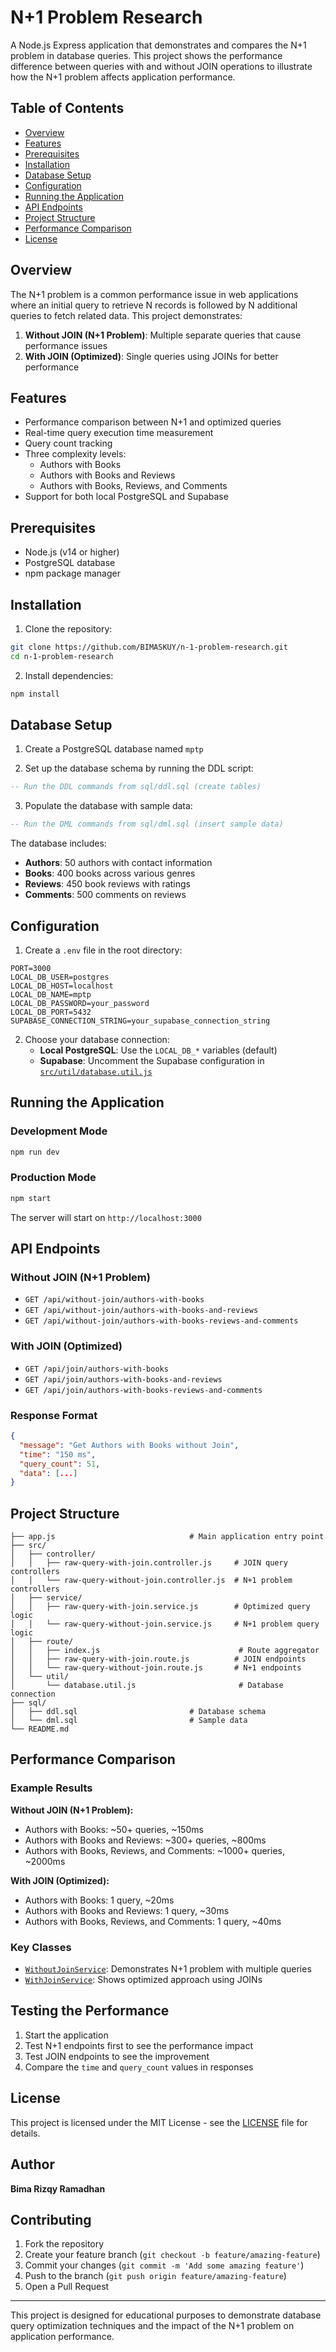 # N+1 Problem Research

A Node.js Express application that demonstrates and compares the N+1 problem in database queries. This project shows the performance difference between queries with and without JOIN operations to illustrate how the N+1 problem affects application performance.

## Table of Contents

- [Overview](#overview)
- [Features](#features)
- [Prerequisites](#prerequisites)
- [Installation](#installation)
- [Database Setup](#database-setup)
- [Configuration](#configuration)
- [Running the Application](#running-the-application)
- [API Endpoints](#api-endpoints)
- [Project Structure](#project-structure)
- [Performance Comparison](#performance-comparison)
- [License](#license)

## Overview

The N+1 problem is a common performance issue in web applications where an initial query to retrieve N records is followed by N additional queries to fetch related data. This project demonstrates:

1. **Without JOIN (N+1 Problem)**: Multiple separate queries that cause performance issues
2. **With JOIN (Optimized)**: Single queries using JOINs for better performance

## Features

- Performance comparison between N+1 and optimized queries
- Real-time query execution time measurement
- Query count tracking
- Three complexity levels:
  - Authors with Books
  - Authors with Books and Reviews
  - Authors with Books, Reviews, and Comments
- Support for both local PostgreSQL and Supabase

## Prerequisites

- Node.js (v14 or higher)
- PostgreSQL database
- npm package manager

## Installation

1. Clone the repository:
```bash
git clone https://github.com/BIMASKUY/n-1-problem-research.git
cd n-1-problem-research
```

2. Install dependencies:
```bash
npm install
```

## Database Setup

1. Create a PostgreSQL database named `mptp`

2. Set up the database schema by running the DDL script:
```sql
-- Run the DDL commands from sql/ddl.sql (create tables)
```

3. Populate the database with sample data:
```sql
-- Run the DML commands from sql/dml.sql (insert sample data)
```

The database includes:
- **Authors**: 50 authors with contact information
- **Books**: 400 books across various genres
- **Reviews**: 450 book reviews with ratings
- **Comments**: 500 comments on reviews

## Configuration

1. Create a `.env` file in the root directory:
```env
PORT=3000
LOCAL_DB_USER=postgres
LOCAL_DB_HOST=localhost
LOCAL_DB_NAME=mptp
LOCAL_DB_PASSWORD=your_password
LOCAL_DB_PORT=5432
SUPABASE_CONNECTION_STRING=your_supabase_connection_string
```

2. Choose your database connection:
   - **Local PostgreSQL**: Use the `LOCAL_DB_*` variables (default)
   - **Supabase**: Uncomment the Supabase configuration in [`src/util/database.util.js`](src/util/database.util.js)

## Running the Application

### Development Mode
```bash
npm run dev
```

### Production Mode
```bash
npm start
```

The server will start on `http://localhost:3000`

## API Endpoints

### Without JOIN (N+1 Problem)
- `GET /api/without-join/authors-with-books`
- `GET /api/without-join/authors-with-books-and-reviews`
- `GET /api/without-join/authors-with-books-reviews-and-comments`

### With JOIN (Optimized)
- `GET /api/join/authors-with-books`
- `GET /api/join/authors-with-books-and-reviews`
- `GET /api/join/authors-with-books-reviews-and-comments`

### Response Format
```json
{
  "message": "Get Authors with Books without Join",
  "time": "150 ms",
  "query_count": 51,
  "data": [...]
}
```

## Project Structure

```
├── app.js                              # Main application entry point
├── src/
│   ├── controller/
│   │   ├── raw-query-with-join.controller.js     # JOIN query controllers
│   │   └── raw-query-without-join.controller.js  # N+1 problem controllers
│   ├── service/
│   │   ├── raw-query-with-join.service.js        # Optimized query logic
│   │   └── raw-query-without-join.service.js     # N+1 problem query logic
│   ├── route/
│   │   ├── index.js                               # Route aggregator
│   │   ├── raw-query-with-join.route.js          # JOIN endpoints
│   │   └── raw-query-without-join.route.js       # N+1 endpoints
│   └── util/
│       └── database.util.js                       # Database connection
├── sql/
│   ├── ddl.sql                         # Database schema
│   └── dml.sql                         # Sample data
└── README.md
```

## Performance Comparison

### Example Results

**Without JOIN (N+1 Problem):**
- Authors with Books: ~50+ queries, ~150ms
- Authors with Books and Reviews: ~300+ queries, ~800ms
- Authors with Books, Reviews, and Comments: ~1000+ queries, ~2000ms

**With JOIN (Optimized):**
- Authors with Books: 1 query, ~20ms
- Authors with Books and Reviews: 1 query, ~30ms
- Authors with Books, Reviews, and Comments: 1 query, ~40ms

### Key Classes

- [`WithoutJoinService`](src/service/raw-query-without-join.service.js): Demonstrates N+1 problem with multiple queries
- [`WithJoinService`](src/service/raw-query-with-join.service.js): Shows optimized approach using JOINs

## Testing the Performance

1. Start the application
2. Test N+1 endpoints first to see the performance impact
3. Test JOIN endpoints to see the improvement
4. Compare the `time` and `query_count` values in responses

## License

This project is licensed under the MIT License - see the [LICENSE](LICENSE) file for details.

## Author

**Bima Rizqy Ramadhan**

## Contributing

1. Fork the repository
2. Create your feature branch (`git checkout -b feature/amazing-feature`)
3. Commit your changes (`git commit -m 'Add some amazing feature'`)
4. Push to the branch (`git push origin feature/amazing-feature`)
5. Open a Pull Request

---

This project is designed for educational purposes to demonstrate database query optimization techniques and the impact of the N+1 problem on application performance.